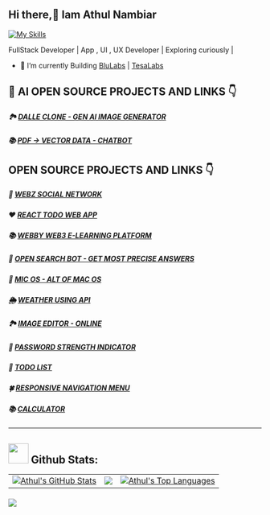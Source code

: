 ## Hi there,👋 Iam Athul Nambiar
[![My Skills](https://skillicons.dev/icons?i=react,nodejs,mongodb,express,postman,figma,tailwind,js,jquery,bootstrap,c,androidstudio,codepen,firebase,github&theme=light)](https://skillicons.dev)

FullStack Developer | App , UI , UX Developer |  Exploring curiously |            

- 🦾 I’m currently Building [BluLabs](https://play.google.com/store/apps/dev?id=7183312321357597419) | [TesaLabs](https://play.google.com/store/apps/dev?id=8316335420629473234)
  
<!-- | Social Space | [Stoki](https://www.stoki.shop/) | adbit.in | -->  
<!--- 🌱 I’m currently learning  Flutter, DSA  
- ❤️ JavaScript, Bootstrap , C, C++ , JQuery , CSS3 , HTML5     
- 🧪 INTERMEDIATE - PHP, SQL, Flutter -->     


## 🔮 AI OPEN SOURCE PROJECTS AND LINKS 👇 
##### 🏞️ [DALLE CLONE - GEN AI IMAGE GENERATOR ](https://github.com/athul-22/dalle-clone) 
##### 📚 [PDF -> VECTOR DATA - CHATBOT ](https://cu-ai-model.vercel.app) 

## OPEN SOURCE PROJECTS AND LINKS 👇    
 
##### 🎉 [WEBZ SOCIAL NETWORK ](https://webz-client.vercel.app) 
#####  ❤️ [REACT TODO WEB APP](https://react-web-todo.netlify.app/)
##### 📚 [WEBBY WEB3 E-LEARNING PLATFORM ](https://athul-22.github.io/WEBBY-WEB-3-LEARNING-PLATFORM/)
##### 🤖 [OPEN SEARCH BOT - GET MOST PRECISE ANSWERS](https://athul-22.github.io/OPEN-SEARCH-BOT/)
##### 🌈 [MIC OS - ALT OF MAC OS](https://athul-22.github.io/micos/)
##### 🌦️ [WEATHER USING API](https://athul-22.github.io/weather)
##### 🏞️ [IMAGE EDITOR - ONLINE](https://athul-22.github.io/image-editor-online)
##### 🔐 [PASSWORD STRENGTH INDICATOR](https://athul-22.github.io/password-strength-indicator) 
##### 📝 [TODO LIST](https://athul-22.github.io/todo/)
##### 🍀 [RESPONSIVE NAVIGATION MENU](https://athul-22.github.io/responsive-navigation)
##### 📚 [CALCULATOR](https://athul-22.github.io/calculator)
---
<!--[![@rphi's Holopin board](https://holopin.io/api/user/board?user=athul22)](https://holopin.io/@athul22)-->
## <img src="https://media.giphy.com/media/ZCN6F3FAkwsyOGU2RS/giphy.gif" width="40"> **Github Stats:** ️<table>
  <tr>
    <td>
      <a href="https://github.com/athul-22"><img alt="Athul's GitHub Stats" src="https://github-readme-stats.vercel.app/api?username=athul-22&show_icons=true&count_private=true&theme=react&hide_border=true&bg_color=1d2a3a" /></a>
    </td>                        
    <td>
      <a href="https://github.com/athul-22"><img src="https://github-readme-streak-stats.herokuapp.com/?user=athul-22&stroke=ffffff&background=1d2a3a&ring=5BCDEC&fire=5BCDEC&currStreakNum=ffffff&currStreakLabel=5BCDEC&sideNums=ffffff&sideLabels=ffffff&dates=ffffff&hide_border=true" /></a>
    </td>
    <td>
      <a href="https://github.com/athul-22"><img alt="Athul's Top Languages" src="https://github-readme-stats.vercel.app/api/top-langs/?username=athul-22&langs_count=8&count_private=true&layout=compact&theme=react&hide_border=true&bg_color=1d2a3a"/></a>
    </td>
  </tr>
</table>


<!--- ## 🧑‍💻 Leetcode Stats
<p align="center">
  <img  src="https://leetcard.jacoblin.cool/athulnambiar22?theme=dark&font=ABeeZee&ext=heatmap"/>
</p> -->


![](https://komarev.com/ghpvc/?username=athul-22&style=flat-square)



 
